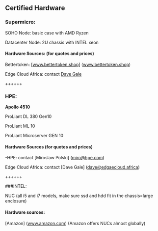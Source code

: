 ## Certified Hardware

### Supermicro:

SOHO Node: basic case with AMD Ryzen

Datacenter Node:  2U chassis with INTEL xeon

#### Hardware Sources: (for quotes and prices)
Bettertoken: [www.bettertoken.shop] (www.bettertoken.shop)

Edge Cloud Africa: contact [Dave Gale](dave@edgaecloud.africa)

++++++

### HPE:

**Apollo 4510**

ProLiant DL 380 Gen10

ProLiant ML 10

ProLiant Microserver GEN 10

#### Hardware Sources (for quotes and prices)
-HPE: contact [Miroslaw Polski] (miro@hpe.com)

Edge Cloud Africa: contact [Dave Gale] (dave@edgaecloud.africa)

++++++

###INTEL:

NUC (all i5 and i7 models, make sure ssd and hdd fit in the chassis=large enclosure)

#### Hardware sources:
[Amazon] (www.amazon.com) (Amazon offers NUCs almost globally)
